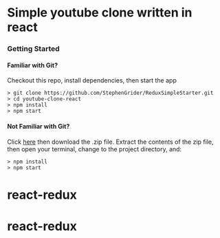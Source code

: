 # Simple youtube clone written in react

### Getting Started

#### Familiar with Git?
Checkout this repo, install dependencies, then start the app

```
> git clone https://github.com/StephenGrider/ReduxSimpleStarter.git
> cd youtube-clone-react
> npm install
> npm start
```

#### Not Familiar with Git?
Click [here](https://github.com/StephenGrider/ReactStarter/releases) then download the .zip file.  Extract the contents of the zip file, then open your terminal, change to the project directory, and:

```
> npm install
> npm start
```
# react-redux
# react-redux
